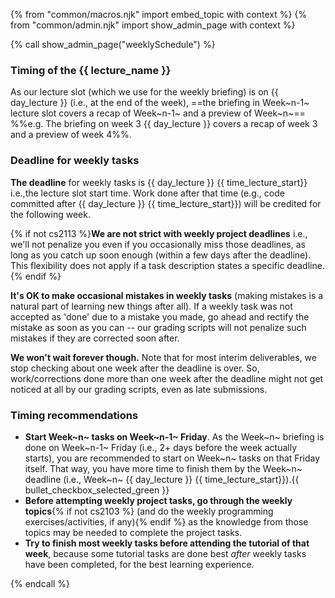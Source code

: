{% from "common/macros.njk" import embed_topic with context %}
{% from "common/admin.njk" import show_admin_page with context %}

{% call show_admin_page("weeklySchedule") %}
<div id="main">

<div tags="m--cs2103" id="week-definition">

### Timing of the {{ lecture_name }}

As our lecture slot (which we use for the weekly briefing) is on {{ day_lecture }} (i.e., at the end of the week), ==the briefing in Week~n-1~ lecture slot covers a recap of Week~n-1~ and a preview of Week~n~== %%e.g. The briefing on week 3 {{ day_lecture }} covers a recap of week 3 and a preview of week 4%%.

</div>
<p/>
<div id="deadline-definition">

### Deadline for weekly tasks

<span class="text-danger">**The deadline** for weekly tasks is {{ day_lecture }} {{ time_lecture_start}}</span> i.e.,the lecture slot start time. Work done after that time (e.g., code committed after {{ day_lecture }} {{ time_lecture_start}}) will be credited for the following week.

{% if not cs2113 %}**We are not strict with weekly project deadlines** i.e., we'll not penalize you even if you occasionally miss those deadlines, as long as you catch up soon enough (within a few days after the deadline). This flexibility does not apply if a task description states a specific deadline.<br>
{% endif %}

**It's OK to make occasional mistakes in weekly tasks** (making mistakes is a natural part of learning new things after all). If a weekly task was not accepted as 'done' due to a mistake you made, go ahead and rectify the mistake as soon as you can -- our grading scripts will not penalize such mistakes if they are corrected soon after.

**We won't wait forever though.** Note that for most interim deliverables, we stop checking about one week after the deadline is over. So, work/corrections done more than one week after the deadline might not get noticed at all by our grading scripts, even as late submissions.
</div>

### Timing recommendations

* **Start Week~n~ tasks on Week~n-1~ Friday**. As the Week~n~ briefing is done on Week~n-1~ Friday (i.e., 2+ days before the week actually starts), you are recommended to start on Week~n~ tasks on that Friday itself. That way, you have more time to finish them by the Week~n~ deadline (i.e., Week~n~ {{ day_lecture }} {{ time_lecture_start}}).{{ bullet_checkbox_selected_green }}
* <span id="before-attempting-tasks">**Before attempting weekly project tasks, go through the weekly topics**{% if not cs2103 %} (and do the weekly programming exercises/activities, if any){% endif %} as the knowledge from those topics may be needed to complete the project tasks.</span>
* **Try to finish most weekly tasks before attending the tutorial of that week**, because some tutorial tasks are done best _after_ weekly tasks have been completed, for the best learning experience.

</div>
{% endcall %}
